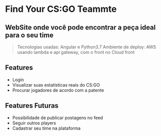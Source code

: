 # Find Your CS:GO Teammte
## WebSite onde você pode encontrar a peça ideal para o seu time

> Tecnologias usadas: Angular e Python3.7
Ambiente de deploy: AWS usando lambda e api gateway, com o front no Cloud front

## Features

- Login
- Visualizar suas estatísticas reais do CS:GO
- Procurar jogadores de acordo com a patente

## Features Futuras

- Possibilidade de publicar postagens no feed
- Seguir outros players
- Cadastrar seu time na plataforma
